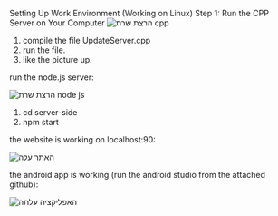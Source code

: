Setting Up Work Environment (Working on Linux)
Step 1: Run the CPP Server on Your Computer
![הרצת שרת cpp](https://github.com/user-attachments/assets/fc50ce38-d110-45f3-b568-8733fdc71ca1)
1. compile the file UpdateServer.cpp
2. run the file.
3. like the picture up.

run the node.js server:

![הרצת שרת node js](https://github.com/user-attachments/assets/282adf0a-6c3c-4500-8bc3-07e7c26bb7e5)

1. cd server-side
2. npm start


the website is working on localhost:90:

![האתר עלה](https://github.com/user-attachments/assets/3ebd6c7c-bd10-412e-a73d-369edc1aa1f7)

the android app is working (run the android studio from the attached github):

![האפליקציה עלתה](https://github.com/user-attachments/assets/1deb918b-be0f-49ff-9f6b-f58737699746)




